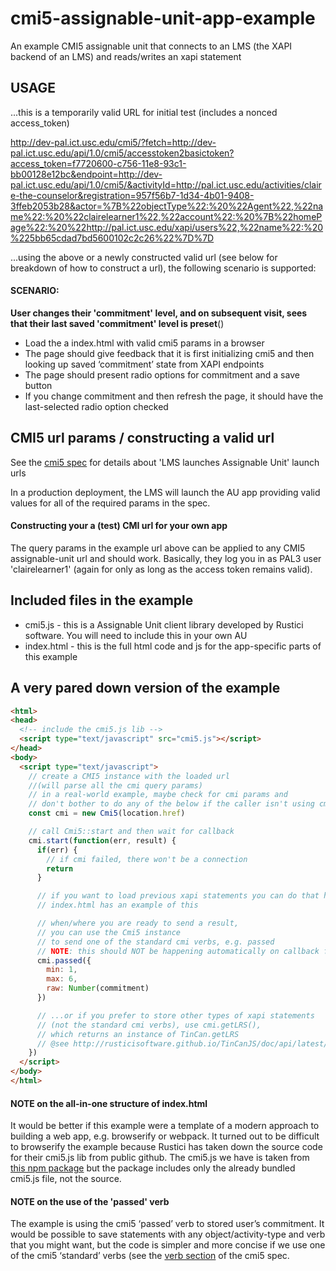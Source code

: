 # cmi5-assignable-unit-app-example
An example CMI5 assignable unit that connects to an LMS (the XAPI backend of an LMS) and reads/writes an xapi statement

## USAGE

...this is a temporarily valid URL for initial test (includes a nonced access_token)


http://dev-pal.ict.usc.edu/cmi5/?fetch=http://dev-pal.ict.usc.edu/api/1.0/cmi5/accesstoken2basictoken?access_token=f7720600-c756-11e8-93c1-bb00128e12bc&endpoint=http://dev-pal.ict.usc.edu/api/1.0/cmi5/&activityId=http://pal.ict.usc.edu/activities/claire-the-counselor&registration=957f56b7-1d34-4b01-9408-3ffeb2053b28&actor=%7B%22objectType%22:%20%22Agent%22,%22name%22:%20%22clairelearner1%22,%22account%22:%20%7B%22homePage%22:%20%22http://pal.ict.usc.edu/xapi/users%22,%22name%22:%20%225bb65cdad7bd5600102c2c26%22%7D%7D

...using the above or a newly constructed valid url (see below for breakdown of how to construct a url), the following scenario is supported:

#### SCENARIO:

**User changes their 'commitment' level, and on subsequent visit, sees that their last saved 'commitment' level is preset**()

* Load the a index.html with valid cmi5 params in a browser
* The page should give feedback that it is first initializing cmi5 and then looking up saved ‘commitment’ state from XAPI endpoints
* The page should present radio options for commitment and a save button
* If you change commitment and then refresh the page, it should have the last-selected radio option checked

## CMI5 url params / constructing a valid url

See the [cmi5 spec](https://github.com/AICC/CMI-5_Spec_Current/blob/quartz/cmi5_spec.md#81-launch-method) for details about 'LMS launches Assignable Unit' launch urls

In a production deployment, the LMS will launch the AU app providing valid values for all of the required params in the spec.

#### Constructing your a (test) CMI url for your own app

The query params in the example url above can be applied to any CMI5 assignable-unit url and should work. Basically, they log you in as PAL3 user 'clairelearner1' (again for only as long as the access token remains valid).

## Included files in the example

* cmi5.js - this is a Assignable Unit client library developed by Rustici software. You will need to include this in your own AU
* index.html - this is the full html code and js for the app-specific parts of this example

## A very pared down version of the example

```html
<html>
<head>
  <!-- include the cmi5.js lib -->
  <script type="text/javascript" src="cmi5.js"></script>
</head>
<body>
  <script type="text/javascript">
    // create a CMI5 instance with the loaded url
    //(will parse all the cmi query params)
    // in a real-world example, maybe check for cmi params and
    // don't bother to do any of the below if the caller isn't using cmi
    const cmi = new Cmi5(location.href)

    // call Cmi5::start and then wait for callback
    cmi.start(function(err, result) {
      if(err) {
        // if cmi failed, there won't be a connection
        return
      }

      // if you want to load previous xapi statements you can do that here.
      // index.html has an example of this

      // when/where you are ready to send a result,
      // you can use the Cmi5 instance
      // to send one of the standard cmi verbs, e.g. passed
      // NOTE: this should NOT be happening automatically on callback from cmi::start
      cmi.passed({
        min: 1,
        max: 6,
        raw: Number(commitment)
      })

      // ...or if you prefer to store other types of xapi statements
      // (not the standard cmi verbs), use cmi.getLRS(),
      // which returns an instance of TinCan.getLRS
      // @see http://rusticisoftware.github.io/TinCanJS/doc/api/latest/classes/TinCan.LRS.html
    })
  </script>
</body>
</html>


```

#### NOTE on the all-in-one structure of index.html

It would be better if this example were a template of a modern approach to building a web app, e.g. browserify or webpack. It turned out to be difficult to browserify the example because Rustici has taken down the source code for their cmi5.js lib from public github. The cmi5.js we have is taken from [this npm package](https://www.npmjs.com/package/cmi5.js) but the package includes only the already bundled cmi5.js file, not the source.

#### NOTE on the use of the 'passed' verb

The example is using the cmi5 ‘passed’ verb to stored user’s commitment. It would be possible to save statements with any object/activity-type and verb that you might want, but the code is simpler and more concise if we use one of the cmi5 ‘standard’ verbs (see the [verb section](https://github.com/AICC/CMI-5_Spec_Current/blob/quartz/cmi5_spec.md#93-verbs) of the cmi5 spec.
